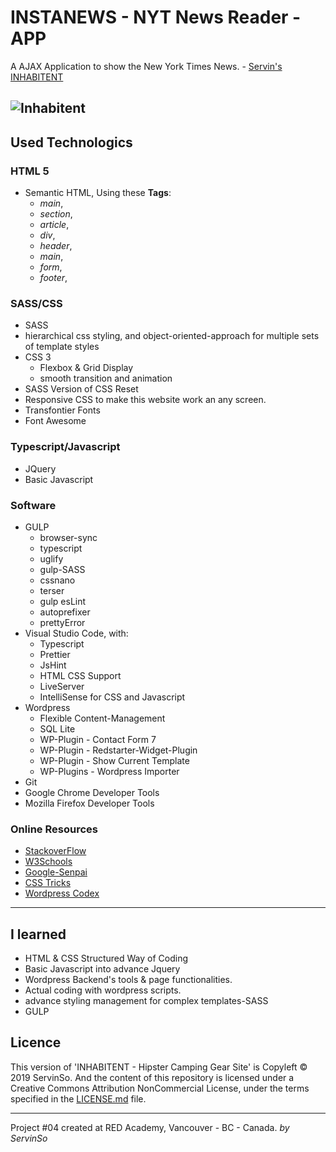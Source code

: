 ﻿# INSTANEWS - NYT News Reader - APP

A AJAX Application to show the New York Times News. - [Servin's INHABITENT](http://soservin07.github.io/servin-instanews/index.html/)


![Inhabitent](https://github.com/soservin07/servin-instanews/sample-instanews.jpg)
-----------------------------------------------

## Used Technologics

### HTML 5

* Semantic HTML, Using these **Tags**:
  * _main_,
  * _section_,
  * _article_,
  * _div_,
  * _header_,
  * _main_,
  * _form_,
  * _footer_,

### SASS/CSS

* SASS
* hierarchical css styling, and object-oriented-approach for multiple sets of template styles
* CSS 3
  * Flexbox & Grid Display
  * smooth transition and animation
* SASS Version of CSS Reset
* Responsive CSS to make this website work an any screen.
* Transfontier Fonts
* Font Awesome

### Typescript/Javascript

* JQuery
* Basic Javascript

### Software

* GULP
  * browser-sync
  * typescript
  * uglify
  * gulp-SASS
  * cssnano
  * terser
  * gulp esLint
  * autoprefixer
  * prettyError
* Visual Studio Code, with:
  * Typescript
  * Prettier
  * JsHint
  * HTML CSS Support
  * LiveServer
  * IntelliSense for CSS and Javascript
* Wordpress
    * Flexible Content-Management
    * SQL Lite
    * WP-Plugin - Contact Form 7
    * WP-Plugin - Redstarter-Widget-Plugin
    * WP-Plugin - Show Current Template
    * WP-Plugins - Wordpress Importer
* Git
* Google Chrome Developer Tools
* Mozilla Firefox Developer Tools

### Online Resources

* [StackoverFlow](https://stackoverflow.com/)
* [W3Schools](https://www.w3schools.com/)
* [Google-Senpai](https://www.google.com/)
* [CSS Tricks](http://css-tricks.com)
* [Wordpress Codex](https://codex.wordpress.org)


-----------------------------------------------

## I learned

* HTML & CSS Structured Way of Coding
* Basic Javascript into advance Jquery
* Wordpress Backend's tools & page functionalities.
* Actual coding with wordpress scripts.
* advance styling management for complex templates-SASS
* GULP


## Licence

This version of 'INHABITENT - Hipster Camping Gear Site' is Copyleft © 2019 ServinSo. And the content of this repository is licensed under a Creative Commons Attribution NonCommercial License, under the terms specified in the [LICENSE.md](LICENSE.md) file.

-----------------------------------------------

Project #04 created at RED Academy, Vancouver - BC - Canada.
_by ServinSo_